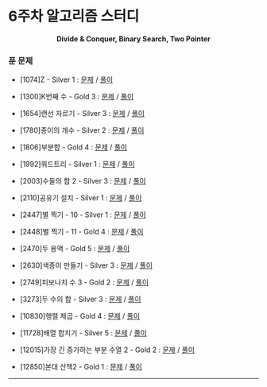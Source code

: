 # 6주차 알고리즘 스터디

<div align = center>
  <b>Divide & Conquer, Binary Search, Two Pointer</b>
</div>

### 푼 문제

  - [1074]Z - Silver 1 : [문제](https://www.acmicpc.net/problem/1074) / [풀이](https://github.com/firemancha/Algorithm/tree/main/Baekjoon/DivideConquer/%5B1074%5DZ)

  - [1300]K번째 수 - Gold 3 : [문제](https://www.acmicpc.net/problem/1300) / [풀이](https://github.com/firemancha/Algorithm/tree/main/Baekjoon/BinarySearch/%5B1300%5DK%EB%B2%88%EC%A7%B8%20%EC%88%98)

  - [1654]랜선 자르기 - Silver 3 : [문제](https://www.acmicpc.net/problem/1654) / [풀이](https://github.com/firemancha/Algorithm/tree/main/Baekjoon/BinarySearch/%5B1654%5D%EB%9E%9C%EC%84%A0%20%EC%9E%90%EB%A5%B4%EA%B8%B0)

  - [1780]종이의 개수 - Silver 2 : [문제](https://www.acmicpc.net/problem/1780) / [풀이](https://github.com/firemancha/Algorithm/tree/main/Baekjoon/DivideConquer/%5B1780%5D%EC%A2%85%EC%9D%B4%EC%9D%98%20%EA%B0%9C%EC%88%98)

  - [1806]부분합 - Gold 4 : [문제](https://www.acmicpc.net/problem/1806) / [풀이](https://github.com/firemancha/Algorithm/tree/main/Baekjoon/TwoPointer/%5B1806%5D%EB%B6%80%EB%B6%84%ED%95%A9)

  - [1992]쿼드트리 - Silver 1 : [문제](https://www.acmicpc.net/problem/1992) / [풀이](https://github.com/firemancha/Algorithm/tree/main/Baekjoon/DivideConquer/%5B1992%5D%EC%BF%BC%EB%93%9C%ED%8A%B8%EB%A6%AC)

  - [2003]수들의 합 2 - Silver 3 : [문제](https://www.acmicpc.net/problem/2003) / [풀이](https://github.com/firemancha/Algorithm/tree/main/Baekjoon/TwoPointer/%5B2003%5D%EC%88%98%EB%93%A4%EC%9D%98%20%ED%95%A9%202)

  - [2110]공유기 설치 - Silver 1 : [문제](https://www.acmicpc.net/problem/2110) / [풀이](https://github.com/firemancha/Algorithm/tree/main/Baekjoon/BinarySearch/%5B2110%5D%EA%B3%B5%EC%9C%A0%EA%B8%B0%20%EC%84%A4%EC%B9%98)

  - [2447]별 찍기 - 10 - Silver 1 : [문제](https://www.acmicpc.net/problem/2447) / [풀이](https://github.com/firemancha/Algorithm/tree/main/Baekjoon/DivideConquer/%5B2447%5D%EB%B3%84%20%EC%B0%8D%EA%B8%B0%20-%2010)

  - [2448]별 찍기 - 11 - Gold 4 : [문제](https://www.acmcicpc.net/problem/2448) / [풀이](https://github.com/firemancha/Algorithm/tree/main/Baekjoon/DivideConquer/%5B2448%5D%EB%B3%84%20%EC%B0%8D%EA%B8%B0%20-%2011)

  - [2470]두 용액 - Gold 5 : [문제](https://www.acmicpc.net/problem/2470) / [풀이](https://github.com/firemancha/Algorithm/tree/main/Baekjoon/TwoPointer/%5B2470%5D%EB%91%90%20%EC%9A%A9%EC%95%A1)

  - [2630]색종이 만들기 - Silver 3 : [문제](https://www.acmicpc.net/problem/2630) / [풀이](https://github.com/firemancha/Algorithm/tree/main/Baekjoon/DivideConquer/%5B2630%5D%EC%83%89%EC%A2%85%EC%9D%B4%20%EB%A7%8C%EB%93%A4%EA%B8%B0)

  - [2749]피보나치 수 3 - Gold 2 : [문제](https://www.acmicpc.net/problem/2749) / [풀이](https://github.com/firemancha/Algorithm/tree/main/Baekjoon/DivideConquer/%5B2749%5D%ED%94%BC%EB%B3%B4%EB%82%98%EC%B9%98%20%EC%88%98%203)

  - [3273]두 수의 합 - Silver 3 : [문제](https://www.acmicpc.net/problem/3273) / [풀이](https://github.com/firemancha/Algorithm/tree/main/Baekjoon/TwoPointer/%5B3273%5D%EB%91%90%20%EC%88%98%EC%9D%98%20%ED%95%A9)

  - [10830]행렬 제곱 - Gold 4 : [문제](https://www.acmicpc.net/problem/10830) / [풀이](https://github.com/firemancha/Algorithm/tree/main/Baekjoon/DivideConquer/%5B10830%5D%ED%96%89%EB%A0%AC%20%EC%A0%9C%EA%B3%B1)

  - [11728]배열 합치기 - Silver 5 : [문제](https://www.acmicpc.net/problem/11728) / [풀이](https://github.com/firemancha/Algorithm/tree/main/Baekjoon/TwoPointer/%5B11728%5D%EB%B0%B0%EC%97%B4%20%ED%95%A9%EC%B9%98%EA%B8%B0)

  - [12015]가장 긴 증가하는 부분 수열 2 - Gold 2 : [문제](https://www.acmicpc.net/problem/12015) / [풀이](https://github.com/firemancha/Algorithm/tree/main/Baekjoon/BinarySearch/%5B12015%5D%EA%B0%80%EC%9E%A5%20%EA%B8%B4%20%EC%A6%9D%EA%B0%80%ED%95%98%EB%8A%94%20%EB%B6%80%EB%B6%84%20%EC%88%98%EC%97%B4%202)

  - [12850]본대 산책2 - Gold 1 : [문제](https://www.acmicpc.net/problem/12850) / [풀이](https://github.com/firemancha/Algorithm/tree/main/Baekjoon/DivideConquer/%5B12850%5D%EB%B3%B8%EB%8C%80%20%EC%82%B0%EC%B1%852)

---